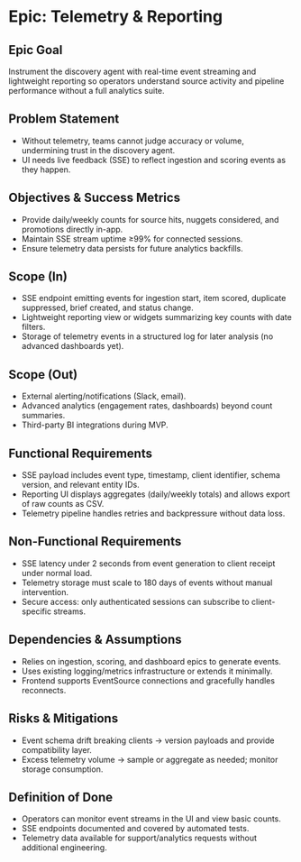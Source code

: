# Epic: Telemetry & Reporting

## Epic Goal
Instrument the discovery agent with real-time event streaming and lightweight reporting so operators understand source activity and pipeline performance without a full analytics suite.

## Problem Statement
- Without telemetry, teams cannot judge accuracy or volume, undermining trust in the discovery agent.
- UI needs live feedback (SSE) to reflect ingestion and scoring events as they happen.

## Objectives & Success Metrics
- Provide daily/weekly counts for source hits, nuggets considered, and promotions directly in-app.
- Maintain SSE stream uptime ≥99% for connected sessions.
- Ensure telemetry data persists for future analytics backfills.

## Scope (In)
- SSE endpoint emitting events for ingestion start, item scored, duplicate suppressed, brief created, and status change.
- Lightweight reporting view or widgets summarizing key counts with date filters.
- Storage of telemetry events in a structured log for later analysis (no advanced dashboards yet).

## Scope (Out)
- External alerting/notifications (Slack, email).
- Advanced analytics (engagement rates, dashboards) beyond count summaries.
- Third-party BI integrations during MVP.

## Functional Requirements
- SSE payload includes event type, timestamp, client identifier, schema version, and relevant entity IDs.
- Reporting UI displays aggregates (daily/weekly totals) and allows export of raw counts as CSV.
- Telemetry pipeline handles retries and backpressure without data loss.

## Non-Functional Requirements
- SSE latency under 2 seconds from event generation to client receipt under normal load.
- Telemetry storage must scale to 180 days of events without manual intervention.
- Secure access: only authenticated sessions can subscribe to client-specific streams.

## Dependencies & Assumptions
- Relies on ingestion, scoring, and dashboard epics to generate events.
- Uses existing logging/metrics infrastructure or extends it minimally.
- Frontend supports EventSource connections and gracefully handles reconnects.

## Risks & Mitigations
- Event schema drift breaking clients → version payloads and provide compatibility layer.
- Excess telemetry volume → sample or aggregate as needed; monitor storage consumption.

## Definition of Done
- Operators can monitor event streams in the UI and view basic counts.
- SSE endpoints documented and covered by automated tests.
- Telemetry data available for support/analytics requests without additional engineering.
